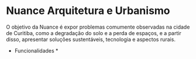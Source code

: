 # Nuance Arquitetura e Urbanismo
 O objetivo da Nuance é expor problemas comumente observadas na cidade de Curitiba, como a degradação do solo e a perda de espaços, e a partir disso, apresentar soluções sustentáveis, tecnologia e aspectos rurais.
* Funcionalidades *
